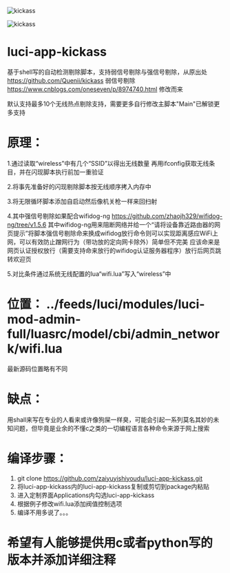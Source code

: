 ![kickass](https://github.com/zaiyuyishiyoudu/luci-app-kickass/blob/master/screenshot.png)

![kickass](https://github.com/zaiyuyishiyoudu/luci-app-kickass/blob/master/对比阀值设置.png)


# luci-app-kickass

基于shell写的自动检测剔除脚本，支持弱信号剔除与强信号剔除，从原出处 https://github.com/Quenii/kickass  弱信号剔除 https://www.cnblogs.com/oneseven/p/8974740.html 修改而来

默认支持最多10个无线热点剔除支持，需要更多自行修改主脚本"Main"已解锁更多支持

# 原理：
1.通过读取“wireless”中有几个“SSID”以得出无线数量 再用ifconfig获取无线条目，并在闪现脚本执行前加一重验证

2.将事先准备好的闪现剔除脚本按无线顺序拷入内存中

3.将无限循环脚本添加自启动然后像机关枪一样来回扫射

4.其中强信号剔除如果配合wifidog-ng https://github.com/zhaojh329/wifidog-ng/tree/v1.5.6 其中wifidog-ng用来阻断网络并给一个“请将设备靠近路由器的网页提示”将脚本强信号剔除命来换成wifidog放行命令则可以实现距离感应WiFi上网，可以有效防止蹭网行为（带功放的定向网卡除外）简单但不完美 应该命来是网页认证授权放行（需要支持命来放行的wifidog认证服务器程序）放行后网页跳转欢迎页

5.对比条件通过系统无线配置的lua“wifi.lua”写入“wireless”中

# 位置： ../feeds/luci/modules/luci-mod-admin-full/luasrc/model/cbi/admin_network/wifi.lua
最新源码位置略有不同

# 缺点：
用shall来写在专业的人看来或许像狗屎一样臭，可能会引起一系列莫名其妙的未知问题，但毕竟是业余的不懂c之类的一切编程语言各种命令来源于网上搜索

# 编译步骤：
1. git clone https://github.com/zaiyuyishiyoudu/luci-app-kickass.git
2. 将luci-app-kickass内的luci-app-kickass复制或剪切到package内粘贴
3. 进入定制界面Applications内勾选luci-app-kickass
4. 根据例子修改wifi.lua添加阀值控制选项
5. 编译不用多说了。。。

# 希望有人能够提供用c或者python写的版本并添加详细注释

